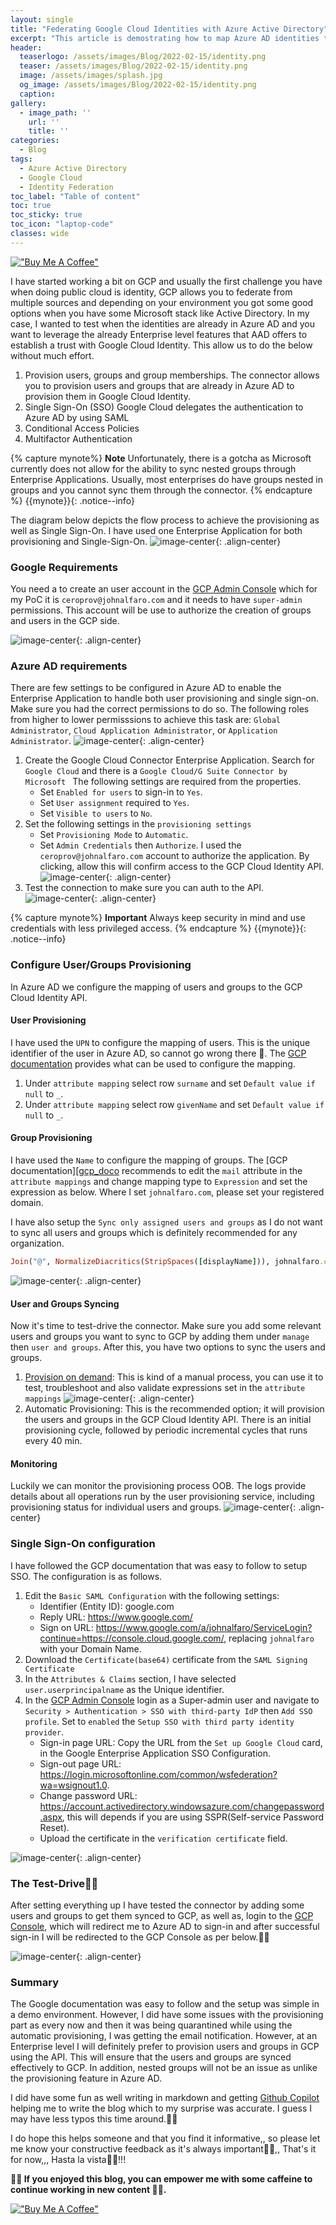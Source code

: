 ```yaml
---
layout: single
title: "Federating Google Cloud Identities with Azure Active Directory"
excerpt: "This article is demostrating how to map Azure AD identities to Google Cloud Identity."
header:
  teaserlogo: /assets/images/Blog/2022-02-15/identity.png
  teaser: /assets/images/Blog/2022-02-15/identity.png
  image: /assets/images/splash.jpg
  og_image: /assets/images/Blog/2022-02-15/identity.png
  caption:
gallery:
  - image_path: ''
    url: ''
    title: ''
categories:
  - Blog
tags:
  - Azure Active Directory
  - Google Cloud
  - Identity Federation
toc_label: "Table of content"
toc: true
toc_sticky: true
toc_icon: "laptop-code"
classes: wide
---
```

[!["Buy Me A Coffee"](https://user-images.githubusercontent.com/1376749/120938564-50c59780-c6e1-11eb-814f-22a0399623c5.png)](https://www.buymeacoffee.com/cerocool)

I have started working a bit on GCP and usually the first challenge you have when doing public cloud is identity, GCP allows you to federate from multiple sources and depending on your environment you got some good options when you have some Microsoft stack like Active Directory. In my case, I wanted to test when the identities are already in Azure AD and you want to leverage the already Enterprise level features that AAD offers to establish a trust with Google Cloud Identity.  This allow us to do the below without much effort.

1. Provision users, groups and group memberships.
   The connector allows you to provision users and groups that are already in Azure AD to provision them in Google Cloud Identity. 
1. Single Sign-On (SSO)
  Google Cloud delegates the authentication to Azure AD by using SAML
1. Conditional Access Policies
1. Multifactor Authentication

{% capture mynote%}
**Note** 
Unfortunately, there is a gotcha as Microsoft currently does not allow for the ability to sync nested groups through Enterprise Applications. Usually, most enterprises do have groups nested in groups and you cannot sync them through the connector. 
{% endcapture %}
{{mynote}}{: .notice--info}

The diagram below depicts the flow process to achieve the provisioning as well as Single Sign-On. I have used one Enterprise Application for both provisioning and Single-Sign-On.
![image-center](/assets\images\Blog\2022-02-15\identity.png){: .align-center}

### Google Requirements
You need a to create an user account in the [GCP Admin Console][gcp_console] which for my PoC it is `ceroprov@johnalfaro.com` and it needs to have `super-admin` permissions. This account will be use to authorize the creation of groups and users in the GCP side.

![image-center](/assets\images\Blog\2022-02-15\prov.png){: .align-center}


### Azure AD requirements
There are few settings to be configured in Azure AD to enable the Enterprise Application to handle both user provisioning and single sign-on. Make sure you had the correct permissions to do so. The following roles from higher to lower permisssions to achieve this task are: `Global Administrator`, `Cloud Application Administrator`, or `Application Administrator`.
![image-center](/assets\images\Blog\2022-02-15\entapp.png){: .align-center}

  1. Create the Google Cloud Connector Enterprise Application. Search for `Google Cloud` and there is a `Google Cloud/G Suite Connector by Microsoft ` The following settings are required from the properties.
     - Set `Enabled for users` to sign-in to `Yes`.
     - Set `User assignment` required to `Yes`.
     - Set `Visible to users` to `No`.
  2. Set the following settings in the `provisioning settings`
     - Set `Provisioning Mode` to `Automatic`.
     - Set `Admin Credentials` then `Authorize`.
       I used the `ceroprov@johnalfaro.com` account to authorize the application. By clicking, allow this will confirm access to the GCP Cloud Identity API.
![image-center](/assets\images\Blog\2022-02-15\aad_to_gcp.png){: .align-center}
  3. Test the connection to make sure you can auth to the API.
![image-center](/assets\images\Blog\2022-02-15\testcon.png){: .align-center}
  
{% capture mynote%}
**Important** Always keep security in mind and use credentials with less privileged access.
{% endcapture %}
{{mynote}}{: .notice--info}

### Configure User/Groups Provisioning
In Azure AD we configure the mapping of users and groups to the GCP Cloud Identity API.

#### User Provisioning
I have used the `UPN` to configure the mapping of users. This is the unique identifier of the user in Azure AD, so cannot go wrong there 🤠. The [GCP documentation][gcp_doco] provides what can be used to configure the mapping.
  1. Under `attribute mapping` select row `surname` and set `Default value if null` to `_`.
  2. Under `attribute mapping` select row `givenName` and set `Default value if null` to `_`.

#### Group Provisioning
I have used the `Name` to configure the mapping of groups. The [GCP documentation][[gcp_doco] recommends to edit the `mail` attribute in the `attribute mappings` and change mapping type to `Expression` and set the expression as below. Where I set `johnalfaro.com`, please set your registered domain.

I have also setup the `Sync only assigned users and groups` as I do not want to sync all users and groups which is definitely recommended for any organization.

```ruby
Join("@", NormalizeDiacritics(StripSpaces([displayName])), johnalfaro.com")
```
![image-center](/assets\images\Blog\2022-02-15\mapp.png){: .align-center}
 
#### User and Groups Syncing
Now it's time to test-drive the connector. Make sure you add some relevant users and groups you want to sync to GCP by adding them under `manage` then `user and groups`. After this, you have two options to sync the users and groups.

  1. [Provision on demand][demand]: This is kind of a manual process, you can use it to test, troubleshoot and also validate expressions set in the `attribute mappings`
![image-center](/assets\images\Blog\2022-02-15\provondemand.png){: .align-center}
  2. Automatic Provisioning: This is the recommended option; it will provision the users and groups in the GCP Cloud Identity API. There is an initial provisioning cycle, followed by periodic incremental cycles that runs every 40 min.

#### Monitoring
Luckily we can monitor the provisioning process OOB. The logs provide details about all operations run by the user provisioning service, including provisioning status for individual users and groups.
![image-center](/assets\images\Blog\2022-02-15\logs.png){: .align-center}

### Single Sign-On configuration
I have followed the GCP documentation that was easy to follow to setup SSO. The configuration is as follows.
  1. Edit the `Basic SAML Configuration` with the following settings:
     - Identifier (Entity ID): google.com
     - Reply URL: https://www.google.com/
     - Sign on URL: https://www.google.com/a/johnalfaro/ServiceLogin?continue=https://console.cloud.google.com/, replacing `johnalfaro` with your Domain Name.
  2. Download the `Certificate(base64)` certificate from the `SAML Signing Certificate`
  3. In the `Attributes & Claims` section, I have selected `user.userprincipalname` as the Unique identifier.
  4. In the [GCP Admin Console][gcp_console] login as a Super-admin user and navigate to `Security > Authentication > SSO with third-party IdP` then `Add SSO profile`. Set to `enabled` the `Setup SSO with third party identity provider`.
     - Sign-in page URL: Copy the URL from the `Set up Google Cloud` card, in the Google  Enterprise Application SSO Configuration.
     - Sign-out page URL: https://login.microsoftonline.com/common/wsfederation?wa=wsignout1.0.
     - Change password URL: https://account.activedirectory.windowsazure.com/changepassword.aspx, this will depends if you are using SSPR(Self-service Password Reset).
     - Upload the certificate in the `verification certificate` field.

![image-center](/assets\images\Blog\2022-02-15\sso.png){: .align-center}

### The Test-Drive🦸‍♂️
After setting everything up I have tested the connector by adding some users and groups to get them synced to GCP, as well as, login to the [GCP Console][console], which will redirect me to Azure AD  to sign-in and after successful sign-in I will be redirected to the GCP Console as per below.👨‍💻

![image-center](/assets\images\Blog\2022-02-15\sso_gcp.gif){: .align-center}


### Summary
The Google documentation was easy to follow and the setup was simple in a demo environment. However, I did have some issues with the provisioning part as every now and then it was being quarantined while using the automatic provisioning, I was getting the email notification. However, at an Enterprise level I will definitely prefer to provision users and groups in GCP using the API. This will ensure that the users and groups are synced effectively to GCP. In addition, nested groups will not be an issue as unlike the provisioning feature in Azure AD.

I did have some fun as well writing in markdown and getting [Github Copilot][gh] helping me to write the blog which to my surprise was accurate. I guess I may have less typos this time around.👨‍💻

I do hope this helps someone and that you find it informative,, so please let me know your constructive feedback as it's always important🕵️‍♂️,, That's it for now,,, Hasta la vista🐱‍🏍!!!

**🚴‍♂️ If you enjoyed this blog, you can empower me with some caffeine to continue working in new content 🚴‍♂️.**

[!["Buy Me A Coffee"](https://user-images.githubusercontent.com/1376749/120938564-50c59780-c6e1-11eb-814f-22a0399623c5.png)](https://www.buymeacoffee.com/cerocool)

[gcp_console]: https://admin.google.com/
[gcp_doco]: https://cloud.google.com/architecture/identity/federating-gcp-with-azure-ad-configuring-provisioning-and-single-sign-on#configure_user_provisioning
[demand]: https://docs.microsoft.com/en-us/azure/active-directory/app-provisioning/provision-on-demand
[console]: https://console.cloud.google.com/
[gh]: https://copilot.github.com/